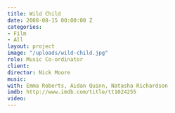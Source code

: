 ```yaml
---
title: Wild Child
date: 2008-08-15 00:00:00 Z
categories:
- Film
- All
layout: project
image: "/uploads/wild-child.jpg"
role: Music Co-ordinator
client: 
director: Nick Moore
music: 
with: Emma Roberts, Aidan Quinn, Natasha Richardson
imdb: http://www.imdb.com/title/tt1024255
video: 
---
```


